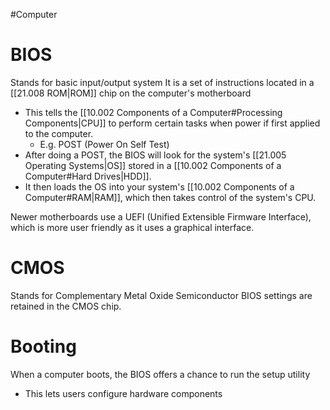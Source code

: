 #Computer 
# BIOS
Stands for basic input/output system 
It is a set of instructions located in a [[21.008 ROM|ROM]] chip on the computer's motherboard
- This tells the [[10.002 Components of a Computer#Processing Components|CPU]] to perform certain tasks when power if first applied to the computer.
	- E.g. POST (Power On Self Test)
- After doing a POST, the BIOS will look for the system's [[21.005 Operating Systems|OS]] stored in a [[10.002 Components of a Computer#Hard Drives|HDD]].
- It then loads the OS into your system's [[10.002 Components of a Computer#RAM|RAM]], which then takes control of the system's CPU.

Newer motherboards use a UEFI (Unified Extensible Firmware Interface), which is more user friendly as it uses a graphical interface.

# CMOS
Stands for Complementary Metal Oxide Semiconductor
BIOS settings are retained in the CMOS chip.

# Booting
When a computer boots, the BIOS offers a chance to run the setup utility
- This lets users configure hardware components
